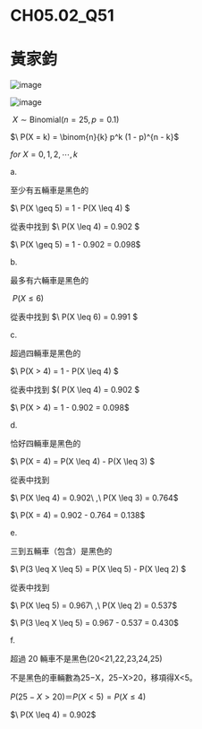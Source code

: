 # CH05.02_Q51 
# **黃家鈞**

![image](https://github.com/user-attachments/assets/eca296a5-7507-4a4e-b14c-3af7b1649fdc)

![image](https://github.com/user-attachments/assets/ea35ce1f-a086-4be3-8b60-3d1458f4b436)

$\ X \sim \text{Binomial}(n=25, p=0.1)$

$\ P(X = k) = \binom{n}{k} p^k (1 - p)^{n - k}\$

$for$ $X=0,1,2,\cdots,k$

a.

至少有五輛車是黑色的

$\ P(X \geq 5) = 1 - P(X \leq 4) \$

從表中找到 $\ P(X \leq 4) = 0.902 \$

$\ P(X \geq 5) = 1 - 0.902 = 0.098\$

b.

最多有六輛車是黑色的

$\ P(X \leq 6)$

從表中找到 $\ P(X \leq 6) = 0.991 \$

c. 

超過四輛車是黑色的

$\ P(X > 4) = 1 - P(X \leq 4) \$

從表中找到 $\( P(X \leq 4) = 0.902 \$

$\ P(X > 4) = 1 - 0.902 = 0.098\$

d.

恰好四輛車是黑色的

$\ P(X = 4) = P(X \leq 4) - P(X \leq 3) \$

從表中找到

$\ P(X \leq 4) = 0.902\ ,\ P(X \leq 3) = 0.764\$

$\ P(X = 4) = 0.902 - 0.764 = 0.138\$

e. 

三到五輛車（包含）是黑色的

$\ P(3 \leq X \leq 5) = P(X \leq 5) - P(X \leq 2) \$

從表中找到

$\ P(X \leq 5) = 0.967\ ,\ P(X \leq 2) = 0.537\$

$\ P(3 \leq X \leq 5) = 0.967 - 0.537 = 0.430\$

f.

超過 20 輛車不是黑色(20<21,22,23,24,25)

不是黑色的車輛數為25−X，25−X>20，移項得X<5。

$P(25−X>20)＝P(X<5)=P(X≤4)$

$\ P(X \leq 4) = 0.902\$
